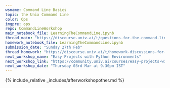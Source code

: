 ```yaml
---
wsname: Command Line Basics
topic: the Unix Command Line
color: Ops
imgpre: ops
repo: CommandLineWorkshop
main_notebook_file: LearningTheCommandLine.ipynb
thread_main: "https://discourse.univ.ai/t/questions-for-the-command-line-basics-workshop/11833/2"
homework_notebook_file: LearningTheCommandLine.ipynb
submission_date: "Sunday 27th Feb"
thread_homework: "https://discourse.univ.ai/t/homework-discussions-for-the-command-line-basics-workshop/11834/2"
next_workshop_name: "Easy Projects with Python Environments"
next_workshop_link: "https://community.univ.ai/courses/easy-projects-with-python-environments/"
next_workshop_date: "Thursday 03rd Mar at 9.30pm IST"
---
```


{% include_relative _includes/afterworkshopother.md %}
